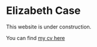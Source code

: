 # Elizabeth Case
This website is under construction.

You can find [my cv here](https://github.com/Elizabethcase/elizabethcase.github.io/blob/master/Case_CV_2020_July.pdf)
